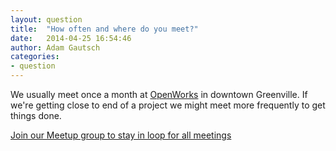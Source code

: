 ```yaml
---
layout: question
title:  "How often and where do you meet?"
date:   2014-04-25 16:54:46
author: Adam Gautsch
categories:
- question
---
```

We usually meet once a month at <a href="https://joinopenworks.com" title="101 North Main Street - aka the Bank of America building">OpenWorks</a> in downtown Greenville. If we're getting close to end of a project we might meet more frequently to get things done.

<a href="http://www.meetup.com/Upstate-Code-for-America/" title="Don't let the Upstate Code For name fool you. It's Code for GVL">Join our Meetup group to stay in loop for all meetings</a>

